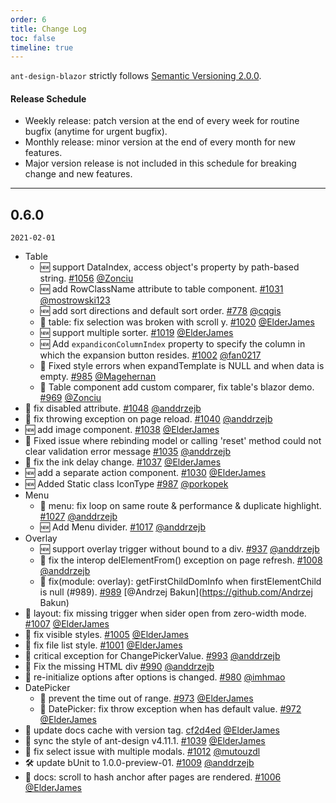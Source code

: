 ```yaml
---
order: 6
title: Change Log
toc: false
timeline: true
---
```


`ant-design-blazor` strictly follows [Semantic Versioning 2.0.0](http://semver.org/).

#### Release Schedule

- Weekly release: patch version at the end of every week for routine bugfix (anytime for urgent bugfix).
- Monthly release: minor version at the end of every month for new features.
- Major version release is not included in this schedule for breaking change and new features.

---

## 0.6.0

`2021-02-01`

- Table
  - 🆕 support DataIndex, access object's property by path-based string. [#1056](https://github.com/ant-design/ant-design/pull/1056) [@Zonciu](https://github.com/Zonciu)
  - 🆕 add RowClassName attribute to table component. [#1031](https://github.com/ant-design/ant-design/pull/1031) [@mostrowski123](https://github.com/mostrowski123)
  - 🆕 add sort directions and default sort order. [#778](https://github.com/ant-design/ant-design/pull/778) [@cqgis](https://github.com/cqgis)
  - 🐞 table: fix selection was broken with scroll y. [#1020](https://github.com/ant-design/ant-design/pull/1020) [@ElderJames](https://github.com/ElderJames)
  - 🆕 support multiple sorter. [#1019](https://github.com/ant-design/ant-design/pull/1019) [@ElderJames](https://github.com/ElderJames)
  - 🆕 Add `expandiconColumnIndex` property to specify the column in which the expansion button resides. [#1002](https://github.com/ant-design/ant-design/pull/1002) [@fan0217](https://github.com/fan0217)
  - 🐞 Fixed style errors when expandTemplate is NULL and when data is empty. [#985](https://github.com/ant-design/ant-design/pull/985) [@Magehernan](https://github.com/Magehernan)
  - 🐞 Table component add custom comparer, fix table's blazor demo. [#969](https://github.com/ant-design/ant-design/pull/969) [@Zonciu](https://github.com/Zonciu)
- 🐞 fix disabled attribute. [#1048](https://github.com/ant-design/ant-design/pull/1048) [@anddrzejb](https://github.com/anddrzejb)
- 🐞 fix throwing exception on page reload. [#1040](https://github.com/ant-design/ant-design/pull/1040) [@anddrzejb](https://github.com/anddrzejb)
- 🆕 add image component. [#1038](https://github.com/ant-design/ant-design/pull/1038) [@ElderJames](https://github.com/ElderJames)
- 🐞 Fixed issue where rebinding model or calling 'reset' method could not clear validation error message [#1035](https://github.com/ant-design/ant-design/pull/1035) [@anddrzejb](https://github.com/anddrzejb)
- 🐞 fix the ink delay change. [#1037](https://github.com/ant-design/ant-design/pull/1037) [@ElderJames](https://github.com/ElderJames)
- 🆕 add a separate action component. [#1030](https://github.com/ant-design/ant-design/pull/1030) [@ElderJames](https://github.com/ElderJames)
- 🆕 Added Static class IconType [#987](https://github.com/ant-design/ant-design/pull/987) [@porkopek](https://github.com/porkopek)
- Menu
  - 🐞 menu: fix loop on same route & performance & duplicate highlight. [#1027](https://github.com/ant-design/ant-design/pull/1027) [@anddrzejb](https://github.com/anddrzejb)
  - 🆕 Add Menu divider. [#1017](https://github.com/ant-design/ant-design/pull/1017) [@anddrzejb](https://github.com/anddrzejb)
- Overlay
  - 🆕 support overlay trigger without bound to a div. [#937](https://github.com/ant-design/ant-design/pull/937) [@anddrzejb](https://github.com/anddrzejb)
  - 🐞 fix the interop delElementFrom() exception on page refresh. [#1008](https://github.com/ant-design/ant-design/pull/1008) [@anddrzejb](https://github.com/anddrzejb)
  - 🐞 fix(module: overlay): getFirstChildDomInfo when firstElementChild is null (#989). [#989](https://github.com/ant-design/ant-design/pull/989) [@Andrzej Bakun](https://github.com/Andrzej Bakun)
- 🐞 layout: fix missing trigger when sider open from zero-width mode. [#1007](https://github.com/ant-design/ant-design/pull/1007) [@ElderJames](https://github.com/ElderJames)
- 💄 fix visible styles. [#1005](https://github.com/ant-design/ant-design/pull/1005) [@ElderJames](https://github.com/ElderJames)
- 💄 fix file list style. [#1001](https://github.com/ant-design/ant-design/pull/1001) [@ElderJames](https://github.com/ElderJames)
- 🐞 critical exception for ChangePickerValue. [#993](https://github.com/ant-design/ant-design/pull/993) [@anddrzejb](https://github.com/anddrzejb)
- 💄 Fix the missing HTML div [#990](https://github.com/ant-design/ant-design/pull/990) [@anddrzejb](https://github.com/anddrzejb)
- 🐞 re-initialize options after options is changed. [#980](https://github.com/ant-design/ant-design/pull/980) [@imhmao](https://github.com/imhmao)
- DatePicker
  - 🐞 prevent the time out of range. [#973](https://github.com/ant-design/ant-design/pull/973) [@ElderJames](https://github.com/ElderJames)
  - 🐞 DatePicker: fix throw exception when has default value. [#972](https://github.com/ant-design/ant-design/pull/972) [@ElderJames](https://github.com/ElderJames)
- 📖 update docs cache with version tag. [cf2d4ed](https://github.com/ant-design/ant-design/commit/cf2d4ed) [@ElderJames](https://github.com/ElderJames)
- 💄 sync the style of ant-design v4.11.1. [#1039](https://github.com/ant-design/ant-design/pull/1039) [@ElderJames](https://github.com/ElderJames)
- 🐞 fix select issue with multiple modals. [#1012](https://github.com/ant-design/ant-design/pull/1012) [@mutouzdl](https://github.com/mutouzdl)
- 🛠 update bUnit  to 1.0.0-preview-01. [#1009](https://github.com/ant-design/ant-design/pull/1009) [@anddrzejb](https://github.com/anddrzejb)
- 📖 docs: scroll to hash anchor after pages are rendered. [#1006](https://github.com/ant-design/ant-design/pull/1006) [@ElderJames](https://github.com/ElderJames)